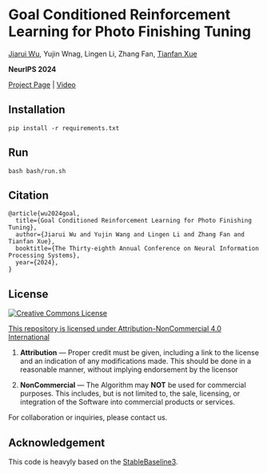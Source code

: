 # Goal Conditioned Reinforcement Learning for Photo Finishing Tuning


[Jiarui Wu](https://gnwekge78707.github.io/), 
Yujin Wnag, 
Lingen Li, 
Zhang Fan, 
[Tianfan Xue](https://tianfan.info)

**NeurIPS 2024**

[Project Page](https://openimaginglab.github.io/RLPixTuner/) | [Video](https://www.youtube.com/watch?v=fFIkc3KHS28)


## Installation
```
pip install -r requirements.txt
```

## Run
```
bash bash/run.sh
```

## Citation
```
@article{wu2024goal,
  title={Goal Conditioned Reinforcement Learning for Photo Finishing Tuning},
  author={Jiarui Wu and Yujin Wang and Lingen Li and Zhang Fan and Tianfan Xue},
  booktitle={The Thirty-eighth Annual Conference on Neural Information Processing Systems},
  year={2024},
}
```

## License

<a rel="license" href="https://creativecommons.org/licenses/by-nc/4.0/"><img alt="Creative Commons License" style="border-width:0" src="https://licensebuttons.net/l/by-nc/4.0/88x31.png" />

This repository is licensed under [Attribution-NonCommercial 4.0 International](https://creativecommons.org/licenses/by-nc/4.0/deed.en)
1. **Attribution** — Proper credit must be given, including a link to the license and an indication of any modifications made. This should be done in a reasonable manner, without implying endorsement by the licensor

2. **NonCommercial** — The Algorithm may **NOT** be used for commercial purposes. This includes, but is not limited to, the sale, licensing, or integration of the Software into commercial products or services.

For collaboration or inquiries, please contact us.

## Acknowledgement

This code is heavyly based on the [StableBaseline3](https://stable-baselines3.readthedocs.io/en/master/index.html).
